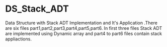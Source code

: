 # DS_Stack_ADT
Data Structure with Stack ADT Implementation and It's Application .There are six files part1,part2,part3,part4,part5,part6.
In first three files Stack ADT are implemented using Dynamic array and part4 to part6 files contain stack appliactions.
